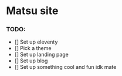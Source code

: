 # Matsu site

### TODO:

- [] Set up eleventy
- [] Pick a theme
- [] Set up landing page
- [] Set up blog
- [] Set up something cool and fun idk mate
